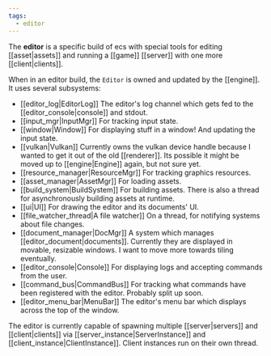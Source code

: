 ```yaml
---
tags:
  - editor
---
```


The **editor** is a specific build of ecs with special tools for editing [[asset|assets]] and running a [[game]] [[server]] with one more [[client|clients]].

When in an editor build, the `Editor` is owned and updated by the [[engine]]. It uses several subsystems:
* [[editor_log|EditorLog]]
  The editor's log channel which gets fed to the [[editor_console|console]] and stdout.
* [[input_mgr|InputMgr]]
  For tracking input state.
* [[window|Window]]
  For displaying stuff in a window! And updating the input state.
* [[vulkan|Vulkan]]
  Currently owns the vulkan device handle because I wanted to get it out of the old [[renderer]]. Its possible it might be moved up to [[engine|Engine]] again, but not sure yet.
* [[resource_manager|ResourceMgr]]
  For tracking graphics resources.
* [[asset_manager|AssetMgr]]
  For loading assets.
* [[build_system|BuildSystem]]
  For building assets. There is also a thread for asynchronously building assets at runtime.
* [[ui|UI]]
  For drawing the editor and its documents' UI.
* [[file_watcher_thread|A file watcher]]
  On a thread, for notifying systems about file changes.
* [[document_manager|DocMgr]]
  A system which manages [[editor_document|documents]]. Currently they are displayed in movable, resizable windows. I want to move more towards tiling eventually.
* [[editor_console|Console]]
  For displaying logs and accepting commands from the user.
* [[command_bus|CommandBus]]
  For tracking what commands have been registered with the editor. Probably split up soon.
* [[editor_menu_bar|MenuBar]] 
  The editor's menu bar which displays across the top of the window.

The editor is currently capable of spawning multiple [[server|servers]] and [[client|clients]] via [[server_instance|ServerInstance]] and [[client_instance|ClientInstance]]. Client instances run on their own thread.